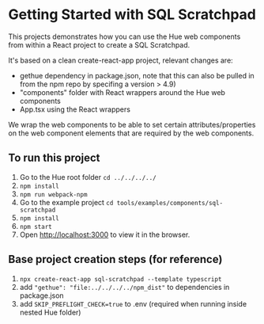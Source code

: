 # Getting Started with SQL Scratchpad

This projects demonstrates how you can use the Hue web components from within a React project to
create a SQL Scratchpad.

It's based on a clean create-react-app project, relevant changes are:

- gethue dependency in package.json, note that this can also be pulled in from the npm repo by specifing a version > 4.9)
- "components" folder with React wrappers around the Hue web components
- App.tsx using the React wrappers

We wrap the web components to be able to set certain attributes/properties on the web component elements that are required by the web components.

## To run this project

1. Go to the Hue root folder `cd ../../../../`
2. `npm install`
3. `npm run webpack-npm`
4. Go to the example project `cd tools/examples/components/sql-scratchpad`
5. `npm install`
6. `npm start`
7. Open [http://localhost:3000](http://localhost:3000) to view it in the browser.

## Base project creation steps (for reference)

1. `npx create-react-app sql-scratchpad --template typescript`
2. add `"gethue": "file:../../../../npm_dist"` to dependencies in package.json
3. add `SKIP_PREFLIGHT_CHECK=true` to .env (required when running inside nested Hue folder)